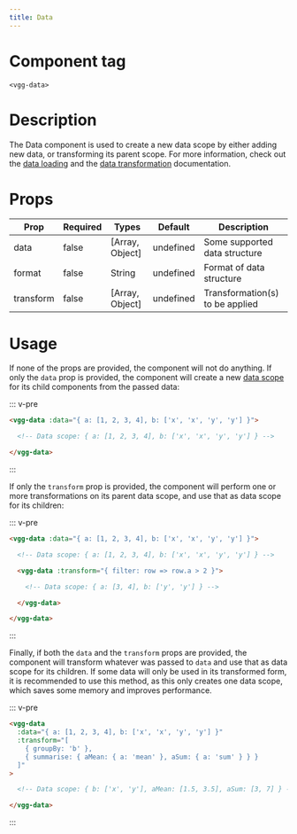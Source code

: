 ```yaml
---
title: Data
---
```


# Component tag

`<vgg-data>`

# Description

The Data component is used to create a new data scope by either adding new
data, or transforming its parent scope. For more information, check out the
[data loading](../concepts/data-loading.md) and the
[data transformation](../concepts/transforming-data.md) documentation.

# Props

| Prop      | Required | Types           | Default   | Description                     |
| --------- | -------- | --------------- | --------- | ------------------------------- |
| data      | false    | [Array, Object] | undefined | Some supported data structure   |
| format    | false    | String          | undefined | Format of data structure        |
| transform | false    | [Array, Object] | undefined | Transformation(s) to be applied |

# Usage

If none of the props are provided, the component will not do anything. If only
the `data` prop is provided, the component will create a new
[data scope](../concepts/data-loading.md#data-scope) for its child components
from the passed data:

::: v-pre
```html
<vgg-data :data="{ a: [1, 2, 3, 4], b: ['x', 'x', 'y', 'y'] }">

  <!-- Data scope: { a: [1, 2, 3, 4], b: ['x', 'x', 'y', 'y'] } -->

</vgg-data>
```
:::

If only the `transform` prop is provided, the component will perform one or
more transformations on its parent data scope, and use that as data scope for
its children:

::: v-pre
```html
<vgg-data :data="{ a: [1, 2, 3, 4], b: ['x', 'x', 'y', 'y'] }">

  <!-- Data scope: { a: [1, 2, 3, 4], b: ['x', 'x', 'y', 'y'] } -->

  <vgg-data :transform="{ filter: row => row.a > 2 }">

    <!-- Data scope: { a: [3, 4], b: ['y', 'y'] } -->

  </vgg-data>

</vgg-data>
```
:::

Finally, if both the `data` and the `transform` props are provided, the component
will transform whatever was passed to `data` and use that as data scope for its
children. If some data will only be used in its transformed form, it is
recommended to use this method, as this only creates one data scope, which saves
some memory and improves performance.

::: v-pre
```html
<vgg-data
  :data="{ a: [1, 2, 3, 4], b: ['x', 'x', 'y', 'y'] }"
  :transform="[
    { groupBy: 'b' },
    { summarise: { aMean: { a: 'mean' }, aSum: { a: 'sum' } } }
  ]"
>

  <!-- Data scope: { b: ['x', 'y'], aMean: [1.5, 3.5], aSum: [3, 7] } -->

</vgg-data>
```
:::
